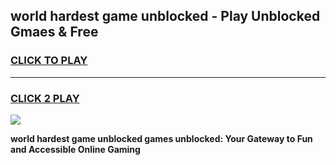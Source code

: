 
## world hardest game unblocked - Play Unblocked Gmaes & Free
<h3>
<a href="https://news.freeplayer.one?title=world_hardest_game_unblocked&ref=23F">CLICK TO PLAY</a></h3>
<hr>

<h3>
<a href="https://news.freeplayer.one?title=world_hardest_game_unblocked&ref=23F">CLICK 2 PLAY</a>
  
</h3>

<a href="https://news.freeplayer.one?title=world_hardest_game_unblocked&ref=23F/"><img src="https://clearcache.store/games.png"></a>


**world hardest game unblocked games unblocked: Your Gateway to Fun and Accessible Online Gaming**
